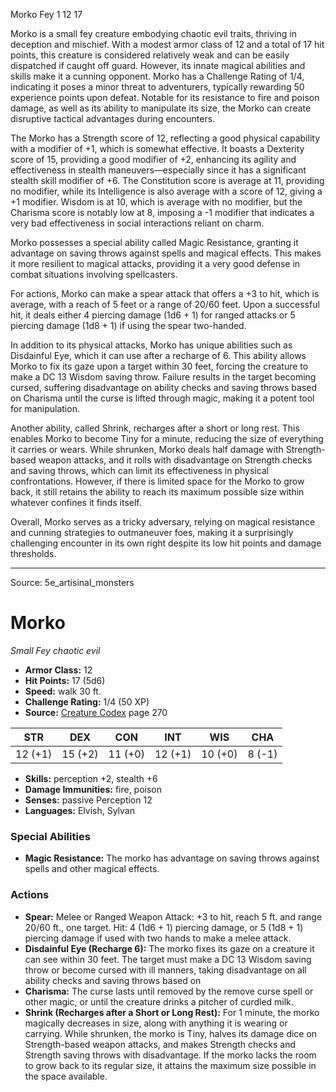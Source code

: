 <MonsterName/>Morko</MonsterName>
<CreatureType/>Fey</CreatureType>
<CR/>1</CR>
<AC/>12</AC>
<HP/>17</HP>
<summary>Morko is a small fey creature embodying chaotic evil traits, thriving in deception and mischief. With a modest armor class of 12 and a total of 17 hit points, this creature is considered relatively weak and can be easily dispatched if caught off guard. However, its innate magical abilities and skills make it a cunning opponent. Morko has a Challenge Rating of 1/4, indicating it poses a minor threat to adventurers, typically rewarding 50 experience points upon defeat. Notable for its resistance to fire and poison damage, as well as its ability to manipulate its size, the Morko can create disruptive tactical advantages during encounters.</summary>

<detail>

The Morko has a Strength score of 12, reflecting a good physical capability with a modifier of +1, which is somewhat effective. It boasts a Dexterity score of 15, providing a good modifier of +2, enhancing its agility and effectiveness in stealth maneuvers—especially since it has a significant stealth skill modifier of +6. The Constitution score is average at 11, providing no modifier, while its Intelligence is also average with a score of 12, giving a +1 modifier. Wisdom is at 10, which is average with no modifier, but the Charisma score is notably low at 8, imposing a -1 modifier that indicates a very bad effectiveness in social interactions reliant on charm.

Morko possesses a special ability called Magic Resistance, granting it advantage on saving throws against spells and magical effects. This makes it more resilient to magical attacks, providing it a very good defense in combat situations involving spellcasters. 

For actions, Morko can make a spear attack that offers a +3 to hit, which is average, with a reach of 5 feet or a range of 20/60 feet. Upon a successful hit, it deals either 4 piercing damage (1d6 + 1) for ranged attacks or 5 piercing damage (1d8 + 1) if using the spear two-handed. 

In addition to its physical attacks, Morko has unique abilities such as Disdainful Eye, which it can use after a recharge of 6. This ability allows Morko to fix its gaze upon a target within 30 feet, forcing the creature to make a DC 13 Wisdom saving throw. Failure results in the target becoming cursed, suffering disadvantage on ability checks and saving throws based on Charisma until the curse is lifted through magic, making it a potent tool for manipulation.

Another ability, called Shrink, recharges after a short or long rest. This enables Morko to become Tiny for a minute, reducing the size of everything it carries or wears. While shrunken, Morko deals half damage with Strength-based weapon attacks, and it rolls with disadvantage on Strength checks and saving throws, which can limit its effectiveness in physical confrontations. However, if there is limited space for the Morko to grow back, it still retains the ability to reach its maximum possible size within whatever confines it finds itself.

Overall, Morko serves as a tricky adversary, relying on magical resistance and cunning strategies to outmaneuver foes, making it a surprisingly challenging encounter in its own right despite its low hit points and damage thresholds.</detail>



---

Source: 5e_artisinal_monsters

# Morko

*Small* *Fey* *chaotic evil*

- **Armor Class:** 12
- **Hit Points:** 17 (5d6)
- **Speed:** walk 30 ft.
- **Challenge Rating:** 1/4 (50 XP)
- **Source:** [Creature Codex](https://koboldpress.com/kpstore/product/creature-codex-for-5th-edition-dnd) page 270

| STR | DEX | CON | INT | WIS | CHA |
| --- | --- | --- | --- | --- | --- |
| 12 (+1) | 15 (+2) | 11 (+0) | 12 (+1) | 10 (+0) | 8 (-1) |

- **Skills:** perception +2, stealth +6
- **Damage Immunities:** fire, poison
- **Senses:** passive Perception 12
- **Languages:** Elvish, Sylvan

### Special Abilities

- **Magic Resistance:** The morko has advantage on saving throws against spells and other magical effects.

### Actions

- **Spear:** Melee or Ranged Weapon Attack: +3 to hit, reach 5 ft. and range 20/60 ft., one target. Hit: 4 (1d6 + 1) piercing damage, or 5 (1d8 + 1) piercing damage if used with two hands to make a melee attack.
- **Disdainful Eye (Recharge 6):** The morko fixes its gaze on a creature it can see within 30 feet. The target must make a DC 13 Wisdom saving throw or become cursed with ill manners, taking disadvantage on all ability checks and saving throws based on
- **Charisma:** The curse lasts until removed by the remove curse spell or other magic, or until the creature drinks a pitcher of curdled milk.
- **Shrink (Recharges after a Short or Long Rest):** For 1 minute, the morko magically decreases in size, along with anything it is wearing or carrying. While shrunken, the morko is Tiny, halves its damage dice on Strength-based weapon attacks, and makes Strength checks and Strength saving throws with disadvantage. If the morko lacks the room to grow back to its regular size, it attains the maximum size possible in the space available.




